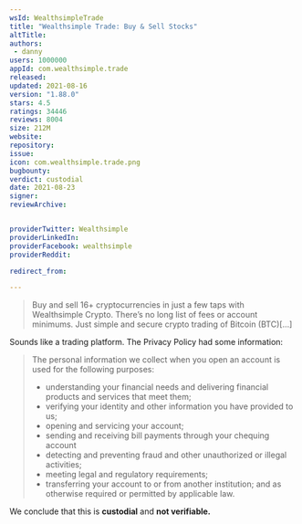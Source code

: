 ```yaml
---
wsId: WealthsimpleTrade
title: "Wealthsimple Trade: Buy & Sell Stocks"
altTitle: 
authors:
 - danny
users: 1000000
appId: com.wealthsimple.trade
released: 
updated: 2021-08-16
version: "1.88.0"
stars: 4.5
ratings: 34446
reviews: 8004
size: 212M
website: 
repository: 
issue: 
icon: com.wealthsimple.trade.png
bugbounty: 
verdict: custodial
date: 2021-08-23	
signer: 
reviewArchive:


providerTwitter: Wealthsimple
providerLinkedIn: 
providerFacebook: wealthsimple
providerReddit: 

redirect_from:

---
```


> Buy and sell 16+ cryptocurrencies in just a few taps with Wealthsimple Crypto. There’s no long list of fees or account minimums. Just simple and secure crypto trading of Bitcoin (BTC)[...]

Sounds like a trading platform. The Privacy Policy had some information:

> The personal information we collect when you open an account is used for the following purposes: 
> * understanding your financial needs and delivering financial products and services that meet them;
> * verifying your identity and other information you have provided to us;
> * opening and servicing your account;
> * sending and receiving bill payments through your chequing account
> * detecting and preventing fraud and other unauthorized or illegal activities;
> * meeting legal and regulatory requirements;
> * transferring your account to or from another institution; and
>   as otherwise required or permitted by applicable law.

We conclude that this is **custodial** and **not verifiable.**




